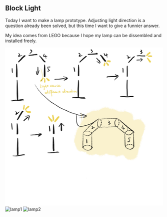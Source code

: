 ## Block Light

Today I want to make a lamp prototype. Adjusting light direction is a question already been solved, but this time I want to give a funnier answer. 

My idea comes from LEGO because I hope my lamp can be dissembled and installed freely.

![lamp-sketch](lamp_sketch.jpg)
![lamp1](lamp1.jpg)
![lamp2](lamp2.jpg)


